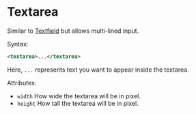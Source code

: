 # Textarea

Similar to [Textfield](https://nahiyan.gitbook.io/ondesked/textfield) but allows multi-lined input.

Syntax:

```xml
<textarea>...</textarea>
```

Here, `...` represents text you want to appear inside the textarea.

Attributes:

- `width` How wide the textarea will be in pixel.
- `height` How tall the textarea will be in pixel.